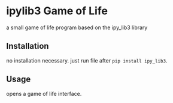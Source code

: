 # ipylib3 Game of Life

a small game of life program based on the ipy_lib3 library

## Installation

no installation necessary. just run file after ```pip install ipy_lib3```.

## Usage

opens a game of life interface.